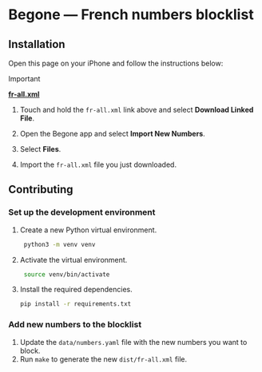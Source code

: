 # Begone — French numbers blocklist

## Installation

Open this page on your iPhone and follow the instructions below:

> [!IMPORTANT]
> [**fr-all.xml**](https://raw.githubusercontent.com/danroc/begone-fr-list/refs/heads/main/dist/fr-all.xml)

1. Touch and hold the `fr-all.xml` link above and select **Download Linked File**.

2. Open the Begone app and select **Import New Numbers**.

3. Select **Files**.

4. Import the `fr-all.xml` file you just downloaded.

## Contributing

### Set up the development environment

1. Create a new Python virtual environment.

   ```bash
    python3 -m venv venv
    ```

2. Activate the virtual environment.

    ```bash
     source venv/bin/activate
     ```

3. Install the required dependencies.

    ```bash
    pip install -r requirements.txt
    ```

### Add new numbers to the blocklist

1. Update the `data/numbers.yaml` file with the new numbers you want to block.
2. Run `make` to generate the new `dist/fr-all.xml` file.
